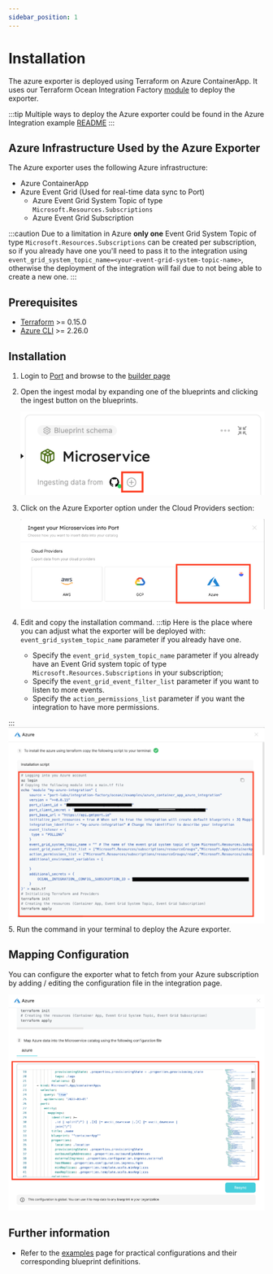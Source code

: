 ```yaml
---
sidebar_position: 1
---
```


# Installation

The azure exporter is deployed using Terraform on Azure ContainerApp.
It uses our Terraform Ocean Integration Factory [module](https://registry.terraform.io/modules/port-labs/integration-factory/ocean/latest) to deploy the exporter.

:::tip
Multiple ways to deploy the Azure exporter could be found in the Azure Integration example [README](https://registry.terraform.io/modules/port-labs/integration-factory/ocean/latest/examples/azure_container_app_azure_integration)
:::

## Azure Infrastructure Used by the Azure Exporter

The Azure exporter uses the following Azure infrastructure:

- Azure ContainerApp
- Azure Event Grid (Used for real-time data sync to Port)
  - Azure Event Grid System Topic of type `Microsoft.Resources.Subscriptions`
  - Azure Event Grid Subscription

:::caution
Due to a limitation in Azure **only one** Event Grid System Topic of type `Microsoft.Resources.Subscriptions` can be created per subscription, so if you already have one you'll need to pass it to the integration using `event_grid_system_topic_name=<your-event-grid-system-topic-name>`, otherwise the deployment of the integration will fail due to not being able to create a new one.
:::

## Prerequisites

- [Terraform](https://www.terraform.io/downloads.html) >= 0.15.0
- [Azure CLI](https://docs.microsoft.com/en-us/cli/azure/install-azure-cli) >= 2.26.0

## Installation

1. Login to [Port](https://app.getport.io) and browse to the [builder page](https://app.getport.io/dev-portal)
2. Open the ingest modal by expanding one of the blueprints and clicking the ingest button on the blueprints.

   ![Dev Portal Builder Ingest Button](../../../../static/img/integrations/azure-exporter/DevPortalBuilderIngestButton.png)

3. Click on the Azure Exporter option under the Cloud Providers section:

   ![Dev Portal Builder Azure Exporter Option](../../../../static/img/integrations/azure-exporter/DevPortalIngestCloudProvider.png)

4. Edit and copy the installation command.
   :::tip
   Here is the place where you can adjust what the exporter will be deployed with: `event_grid_system_topic_name` parameter if you already have one.
   - Specify the `event_grid_system_topic_name` parameter if you already have an Event Grid system topic of type `Microsoft.Resources.Subscriptions` in your subscription;
   - Specify the `event_grid_event_filter_list` parameter if you want to listen to more events.
   - Specify the `action_permissions_list` parameter if you want the integration to have more permissions.

:::
     ![Dev Portal Builder Azure Exporter Installation](../../../../static/img/integrations/azure-exporter/DevPortalIngestAzureInstallation.png)
5. Run the command in your terminal to deploy the Azure exporter.

## Mapping Configuration

You can configure the exporter what to fetch from your Azure subscription by adding / editing the configuration file in the integration page.

![Dev Portal Ingest Azure Mapping Configuration](../../../../static/img/integrations/azure-exporter/DevPortalIngestAzureMappingConfiguration.png)

## Further information

- Refer to the [examples](./examples.md) page for practical configurations and their corresponding blueprint definitions.

